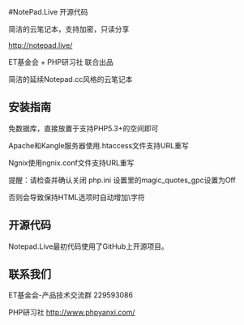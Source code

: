#NotePad.Live 开源代码

简洁的云笔记本，支持加密，只读分享

http://notepad.live/

ET基金会 + PHP研习社 联合出品

简洁的延续Notepad.cc风格的云笔记本



安装指南
-------
免数据库，直接放置于支持PHP5.3+的空间即可

Apache和Kangle服务器使用.htaccess文件支持URL重写

Ngnix使用ngnix.conf文件支持URL重写

提醒：请检查并确认关闭 php.ini 设置里的magic_quotes_gpc设置为Off

否则会导致保持HTML选项时自动增加\字符 


开源代码
--------
Notepad.Live最初代码使用了GitHub上开源项目。


联系我们
--------

ET基金会-产品技术交流群 229593086

PHP研习社 http://www.phpyanxi.com/


